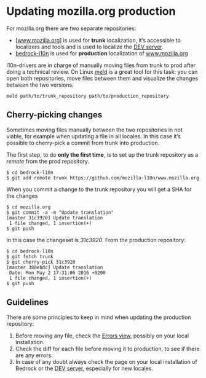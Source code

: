 # Updating mozilla.org production

For mozilla.org there are two separate repositories:
* [www.mozilla.org] is used for **trunk** localization, it’s accessible to localizers and tools and is used to localize the [DEV server].
* [bedrock-l10n] is used for **production** localization of www.mozilla.org

l10n-drivers are in charge of manually moving files from trunk to prod after doing a technical review. On Linux [meld] is a great tool for this task: you can open both repositories, move files between them and visualize the changes between the two versions.

```
meld path/to/trunk_repository path/to/production_repository
```

## Cherry-picking changes
Sometimes moving files manually between the two repositories in not viable, for example when updating a file in all locales. In this case it’s possible to cherry-pick a commit from trunk into production.

The first step, to do **only the first time**, is to set up the trunk repository as a *remote* from the prod repository.
```
$ cd bedrock-l10n
$ git add remote trunk https://github.com/mozilla-l10n/www.mozilla.org
```

When you commit a change to the trunk repository you will get a SHA for the changes
```
$ cd mozilla.org
$ git commit -a -m "Update translation"
[master 31c3920] Update translation
 1 file changed, 1 insertion(+)
$ git push
```
In this case the changeset is *31c3920*. From the production repository:
```
$ cd bedrock-l10n
$ git fetch trunk
$ git cherry-pick 31c3920
[master 380ebdc] Update translation
 Date: Mon May 2 17:31:06 2016 +0200
 1 file changed, 1 insertion(+)
$ git push
```

## Guidelines
There are some principles to keep in mind when updating the production repository:
1. Before moving any file, check the [Errors view], possibly on your local installation.
2. Check the diff for each file before moving it to production, to see if there are any errors.
3. In case of any doubt always check the page on your local installation of Bedrock or the [DEV server], especially for new locales.

[Errors view]: https://l10n.mozilla-community.org/langchecker/?action=errors
[bedrock-l10n]: https://github.com/mozilla-l10n/bedrock-l10n
[www.mozilla.org]: https://github.com/mozilla-l10n/www.mozilla.org
[DEV server]: https://www-dev.allizom.org/it/
[meld]: http://meldmerge.org/

